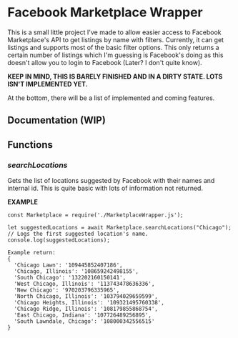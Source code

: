 # Facebook Marketplace Wrapper


This is a small little project I've made to allow easier access to Facebook Marketplace's API to get listings by name with filters.
Currently, it can get listings and supports most of the basic filter options. This only returns a certain number of listings
which I'm guessing is Facebook's doing as this doesn't allow you to login to Facebook (Later? I don't quite know).

**KEEP IN MIND, THIS IS BARELY FINISHED AND IN A DIRTY STATE. LOTS ISN'T IMPLEMENTED YET.**

At the bottom, there will be a list of implemented and coming features.


## Documentation (WIP)


## Functions
### *searchLocations*
Gets the list of locations suggested by Facebook with their names and internal id.
This is quite basic with lots of information not returned.

**EXAMPLE**
```
const Marketplace = require('./MarketplaceWrapper.js');

let suggestedLocations = await Marketplace.searchLocations("Chicago");
// Logs the first suggested location's name.
console.log(suggestedLocations);
```
```
Example return:
{
  'Chicago Lawn': '109445852407186',
  'Chicago, Illinois': '108659242498155',
  'South Chicago': '132202160150141',
  'West Chicago, Illinois': '113743478636336',
  'New Chicago': '970203796335965',
  'North Chicago, Illinois': '103794029659599',
  'Chicago Heights, Illinois': '109321495760338',
  'Chicago Ridge, Illinois': '108179855868754',
  'East Chicago, Indiana': '107726489256895',
  'South Lawndale, Chicago': '108000342556515'
}
```
